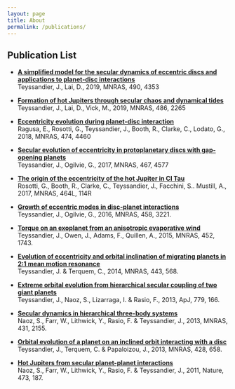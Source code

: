 ```yaml
---
layout: page
title: About
permalink: /publications/
---
```


## Publication List

- [**A simplified model for the secular dynamics of eccentric discs and applications to planet-disc interactions**](https://ui.adsabs.harvard.edu/abs/2019MNRAS.490.4353T/abstract)  
Teyssandier, J., Lai, D., 2019, MNRAS, 490, 4353

- [**Formation of hot Jupiters through secular chaos and dynamical tides**](http://adsabs.harvard.edu/abs/2019MNRAS.486.2265T)  
Teyssandier, J., Lai, D., Vick, M., 2019, MNRAS, 486, 2265

- [**Eccentricity evolution during planet-disc interaction**](http://adsabs.harvard.edu/abs/2018MNRAS.474.4460R)  
Ragusa, E., Rosotti, G., Teyssandier, J., Booth, R., Clarke, C., Lodato, G., 2018, MNRAS, 474, 4460

- [**Secular evolution of eccentricity in protoplanetary discs with gap-opening planets**](http://adsabs.harvard.edu/abs/2017MNRAS.467.4577T)  
Teyssandier, J., Ogilvie, G., 2017, MNRAS, 467, 4577

- [**The origin of the eccentricity of the hot Jupiter in CI Tau**](http://adsabs.harvard.edu/abs/2017MNRAS.464L.114R)  
Rosotti, G., Booth, R., Clarke, C., Teyssandier, J., Facchini, S.. Mustill, A., 2017, MNRAS, 464L, 114R

- [**Growth of eccentric modes in disc-planet interactions**](http://adsabs.harvard.edu/abs/2016MNRAS.458.3221T)  
Teyssandier, J., Ogilvie, G., 2016, MNRAS, 458, 3221.

- [**Torque on an exoplanet from an anisotropic evaporative wind**](http://adsabs.harvard.edu/abs/2015MNRAS.452.1743T)  
Teyssandier, J., Owen, J., Adams, F., Quillen, A., 2015, MNRAS, 452, 1743.

- [**Evolution of eccentricity and orbital inclination of migrating planets in 2:1 mean motion resonance**](http://adsabs.harvard.edu/abs/2014MNRAS.443..568T)  
Teyssandier, J. & Terquem, C., 2014, MNRAS, 443, 568.

- [**Extreme orbital evolution from hierarchical secular coupling of two giant planets**](http://adsabs.harvard.edu/abs/2013ApJ...779..166T)  
Teyssandier, J., Naoz, S., Lizarraga, I. & Rasio, F., 2013, ApJ, 779, 166.

- [**Secular dynamics in hierarchical three-body systems**](http://adsabs.harvard.edu/abs/2013MNRAS.431.2155N)  
Naoz, S., Farr, W., Lithwick, Y., Rasio, F. & Teyssandier, J., 2013, MNRAS, 431, 2155.

- [**Orbital evolution of a planet on an inclined orbit interacting with a disc**](http://adsabs.harvard.edu/abs/2013MNRAS.428..658T)  
Teyssandier, J., Terquem, C. & Papaloizou, J., 2013, MNRAS, 428, 658.

- [**Hot Jupiters from secular planet-planet interactions**](http://adsabs.harvard.edu/abs/2011Natur.473..187N)  
Naoz, S., Farr, W., Lithwick, Y., Rasio, F. & Teyssandier, J., 2011, Nature, 473, 187.

